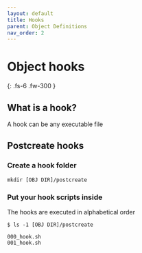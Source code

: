 ```yaml
---
layout: default
title: Hooks
parent: Object Definitions
nav_order: 2
---
```


# Object hooks

{: .fs-6 .fw-300 }

## What is a hook?

A hook can be any executable file

## Postcreate hooks

### Create a hook folder

    mkdir [OBJ DIR]/postcreate

### Put your hook scripts inside

The hooks are executed in alphabetical order

    $ ls -1 [OBJ DIR]/postcreate

    000_hook.sh
    001_hook.sh
